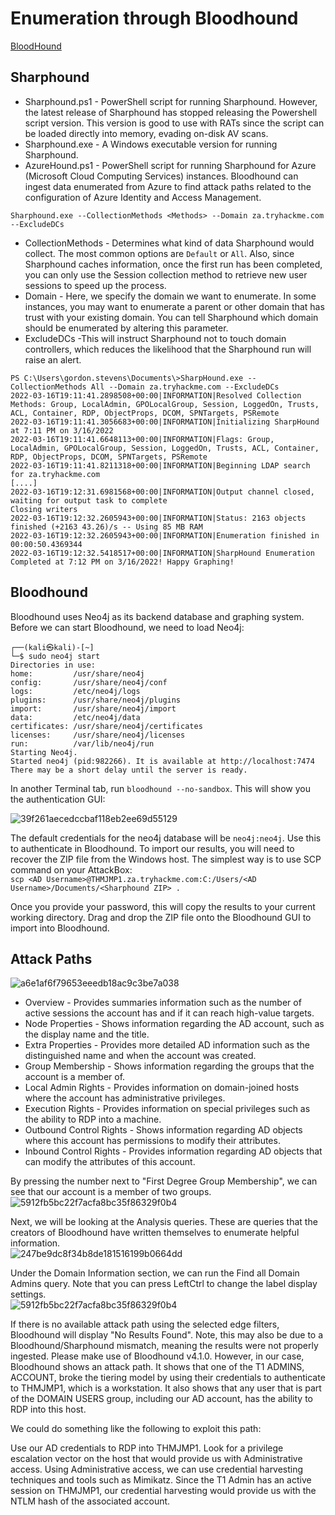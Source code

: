 # Enumeration through Bloodhound  
[BloodHound](https://github.com/BloodHoundAD/BloodHound)  

## Sharphound  
- Sharphound.ps1 - PowerShell script for running Sharphound. However, the latest release of Sharphound has stopped releasing the Powershell script version. This version is good to use with RATs since the script can be loaded directly into memory, evading on-disk AV scans.  
- Sharphound.exe - A Windows executable version for running Sharphound.  
- AzureHound.ps1 - PowerShell script for running Sharphound for Azure (Microsoft Cloud Computing Services) instances. Bloodhound can ingest data enumerated from Azure to find attack paths related to the configuration of Azure Identity and Access Management.  

`Sharphound.exe --CollectionMethods <Methods> --Domain za.tryhackme.com --ExcludeDCs`  
- CollectionMethods - Determines what kind of data Sharphound would collect. The most common options are `Default` or `All`. Also, since Sharphound caches information, once the first run has been completed, you can only use the Session collection method to retrieve new user sessions to speed up the process.  
- Domain - Here, we specify the domain we want to enumerate. In some instances, you may want to enumerate a parent or other domain that has trust with your existing domain. You can tell Sharphound which domain should be enumerated by altering this parameter.  
- ExcludeDCs -This will instruct Sharphound not to touch domain controllers, which reduces the likelihood that the Sharphound run will raise an alert.  

```
PS C:\Users\gordon.stevens\Documents\>SharpHound.exe --CollectionMethods All --Domain za.tryhackme.com --ExcludeDCs
2022-03-16T19:11:41.2898508+00:00|INFORMATION|Resolved Collection Methods: Group, LocalAdmin, GPOLocalGroup, Session, LoggedOn, Trusts, ACL, Container, RDP, ObjectProps, DCOM, SPNTargets, PSRemote
2022-03-16T19:11:41.3056683+00:00|INFORMATION|Initializing SharpHound at 7:11 PM on 3/16/2022
2022-03-16T19:11:41.6648113+00:00|INFORMATION|Flags: Group, LocalAdmin, GPOLocalGroup, Session, LoggedOn, Trusts, ACL, Container, RDP, ObjectProps, DCOM, SPNTargets, PSRemote
2022-03-16T19:11:41.8211318+00:00|INFORMATION|Beginning LDAP search for za.tryhackme.com
[....]
2022-03-16T19:12:31.6981568+00:00|INFORMATION|Output channel closed, waiting for output task to complete
Closing writers
2022-03-16T19:12:32.2605943+00:00|INFORMATION|Status: 2163 objects finished (+2163 43.26)/s -- Using 85 MB RAM
2022-03-16T19:12:32.2605943+00:00|INFORMATION|Enumeration finished in 00:00:50.4369344
2022-03-16T19:12:32.5418517+00:00|INFORMATION|SharpHound Enumeration Completed at 7:12 PM on 3/16/2022! Happy Graphing!
```  

## Bloodhound  

Bloodhound uses Neo4j as its backend database and graphing system. Before we can start Bloodhound, we need to load Neo4j:   

```
┌──(kali㉿kali)-[~]
└─$ sudo neo4j start        
Directories in use:
home:         /usr/share/neo4j
config:       /usr/share/neo4j/conf
logs:         /etc/neo4j/logs
plugins:      /usr/share/neo4j/plugins
import:       /usr/share/neo4j/import
data:         /etc/neo4j/data
certificates: /usr/share/neo4j/certificates
licenses:     /usr/share/neo4j/licenses
run:          /var/lib/neo4j/run
Starting Neo4j.
Started neo4j (pid:982266). It is available at http://localhost:7474
There may be a short delay until the server is ready.
```  
In another Terminal tab, run `bloodhound --no-sandbox`. This will show you the authentication GUI:  

![39f261aecedccbaf118eb2ee69d55129](https://github.com/nkn-ctrl/TryHackMe/assets/73976100/4c4c1a73-dc4d-413f-870b-785a52eace0b)  

The default credentials for the neo4j database will be `neo4j:neo4j`. Use this to authenticate in Bloodhound. To import our results, you will need to recover the ZIP file from the Windows host. The simplest way is to use SCP command on your AttackBox:  
`scp <AD Username>@THMJMP1.za.tryhackme.com:C:/Users/<AD Username>/Documents/<Sharphound ZIP> .`  

Once you provide your password, this will copy the results to your current working directory. Drag and drop the ZIP file onto the Bloodhound GUI to import into Bloodhound.  

## Attack Paths  

![a6e1af6f79653eeedb18ac9c3be7a038](https://github.com/nkn-ctrl/TryHackMe/assets/73976100/7eb56164-f8e1-49fe-8270-526abd77b30a)  
- Overview - Provides summaries information such as the number of active sessions the account has and if it can reach high-value targets.  
- Node Properties - Shows information regarding the AD account, such as the display name and the title.  
- Extra Properties - Provides more detailed AD information such as the distinguished name and when the account was created.  
- Group Membership - Shows information regarding the groups that the account is a member of.  
- Local Admin Rights - Provides information on domain-joined hosts where the account has administrative privileges.  
- Execution Rights - Provides information on special privileges such as the ability to RDP into a machine.  
- Outbound Control Rights - Shows information regarding AD objects where this account has permissions to modify their attributes.  
- Inbound Control Rights -  Provides information regarding AD objects that can modify the attributes of this account.  

By pressing the number next to "First Degree Group Membership", we can see that our account is a member of two groups.  
![5912fb5bc22f7acfa8bc35f86329f0b4](https://github.com/nkn-ctrl/TryHackMe/assets/73976100/facd410b-f235-4e2f-a31c-29ff5997d4f7)  

Next, we will be looking at the Analysis queries. These are queries that the creators of Bloodhound have written themselves to enumerate helpful information.  
![247be9dc8f34b8de181516199b0664dd](https://github.com/nkn-ctrl/TryHackMe/assets/73976100/8d45076f-f06e-46d7-8b3c-2649bf94b338)  

Under the Domain Information section, we can run the Find all Domain Admins query. Note that you can press LeftCtrl to change the label display settings.  
![5912fb5bc22f7acfa8bc35f86329f0b4](https://github.com/nkn-ctrl/TryHackMe/assets/73976100/194d1989-b251-457e-8710-774e7b66bca1)  


If there is no available attack path using the selected edge filters, Bloodhound will display "No Results Found". Note, this may also be due to a Bloodhound/Sharphound mismatch, meaning the results were not properly ingested. Please make use of Bloodhound v4.1.0. However, in our case, Bloodhound shows an attack path. It shows that one of the T1 ADMINS, ACCOUNT,  broke the tiering model by using their credentials to authenticate to THMJMP1, which is a workstation. It also shows that any user that is part of the DOMAIN USERS group, including our AD account, has the ability to RDP into this host.

We could do something like the following to exploit this path:

Use our AD credentials to RDP into THMJMP1.
Look for a privilege escalation vector on the host that would provide us with Administrative access.
Using Administrative access, we can use credential harvesting techniques and tools such as Mimikatz.
Since the T1 Admin has an active session on THMJMP1, our credential harvesting would provide us with the NTLM hash of the associated account.

